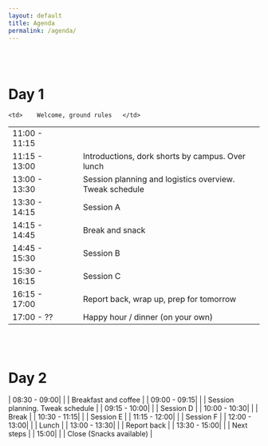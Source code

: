```yaml
---
layout: default
title: Agenda
permalink: /agenda/
---
```


<br><br>

# Day 1


<table>
<tr>	
	<td>	11:00 - 11:15 	</td>	
	<td>	</td><td>	</td>	
		
	<td>	Welcome, ground rules	</td>	
</tr>
<tr>	
	<td>	11:15 - 13:00	</td>	
	<td>	</td>	
	<td>	</td>	
	<td>	Introductions, dork shorts by campus. Over lunch	</td>	
</tr>
<tr>	
	<td>	13:00 - 13:30 	</td>	
	<td>	</td>	
	<td>	</td>	
	<td>	Session planning and logistics overview. Tweak schedule	</td>	
</tr>
<tr>	
	<td>	13:30 - 14:15	</td>	
	<td>	</td>	
	<td>	</td>	
	<td>	Session A	</td>	
</tr>
<tr>	
	<td>	14:15 - 14:45	</td>	
	<td>	</td>	
	<td>	</td>	
	<td>	Break and snack	</td>	
</tr>
<tr>	<td>	14:45 - 15:30	</td>	<td>	</td><td>	</td>	
		<td>	Session B	</td>	</tr>
<tr>	<td>	15:30 - 16:15	</td>	<td>	</td><td>	</td>	
		<td>	Session C	</td>	</tr>
<tr>	<td>	16:15 - 17:00	</td>	<td>	</td><td>	</td>	
		<td>	Report back, wrap up, prep for tomorrow	</td>	</tr>
<tr>	<td>	17:00 - ??	</td>	<td>	</td><td>	</td>	
		<td>	Happy hour / dinner (on your own)	</td>	</tr>
</table>


<br><br>

# Day 2

|	08:30 - 09:00| | |	Breakfast and coffee	|
|	09:00 - 09:15| | |	Session planning. Tweak schedule	|
|	09:15 - 10:00| | |	Session D	|
|	10:00 - 10:30| | |	Break	|
|	10:30 - 11:15| | |	Session E	|
|	11:15 - 12:00| | |	Session F	|
|	12:00 - 13:00| | |	Lunch	|
|	13:00 - 13:30| | |	Report back	|
|	13:30 - 15:00| | |	Next steps	|
|	15:00| | |	Close (Snacks available)	|

